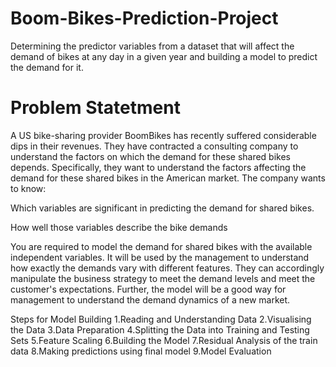 # Boom-Bikes-Prediction-Project
Determining the predictor variables from a dataset that will affect the demand of bikes  at any day in a given year and building a model to predict the demand for it.

# Problem Statetment
A US bike-sharing provider BoomBikes has recently suffered considerable dips in their revenues. They have contracted a consulting company to understand the factors on which the demand for these shared bikes depends. Specifically, they want to understand the factors affecting the demand for these shared bikes in the American market. The company wants to know:

Which variables are significant in predicting the demand for shared bikes.

How well those variables describe the bike demands

You are required to model the demand for shared bikes with the available independent variables. It will be used by the management to understand how exactly the demands vary with different features. They can accordingly manipulate the business strategy to meet the demand levels and meet the customer's expectations. Further, the model will be a good way for management to understand the demand dynamics of a new market.

Steps for Model Building
1.Reading and Understanding Data
2.Visualising the Data
3.Data Preparation
4.Splitting the Data into Training and Testing Sets
5.Feature Scaling
6.Building the Model
7.Residual Analysis of the train data
8.Making predictions using final model
9.Model Evaluation

